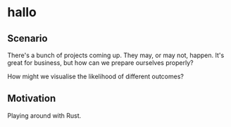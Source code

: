 # hallo

## Scenario

There's a bunch of projects coming up. They may, or may not, happen. It's great for business, but how can we prepare ourselves properly?

How might we visualise the likelihood of different outcomes?

## Motivation

Playing around with Rust.




